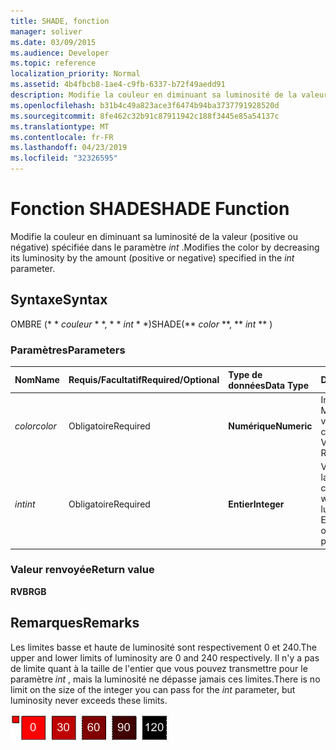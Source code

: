 ```yaml
---
title: SHADE, fonction
manager: soliver
ms.date: 03/09/2015
ms.audience: Developer
ms.topic: reference
localization_priority: Normal
ms.assetid: 4b4fbcb8-1ae4-c9fb-6337-b72f49aedd91
description: Modifie la couleur en diminuant sa luminosité de la valeur (positive ou négative) spécifiée dans le paramètre int.
ms.openlocfilehash: b31b4c49a823ace3f6474b94ba3737791928520d
ms.sourcegitcommit: 8fe462c32b91c87911942c188f3445e85a54137c
ms.translationtype: MT
ms.contentlocale: fr-FR
ms.lasthandoff: 04/23/2019
ms.locfileid: "32326595"
---
```

# <a name="shade-function"></a><span data-ttu-id="1fe1d-103">Fonction SHADE</span><span class="sxs-lookup"><span data-stu-id="1fe1d-103">SHADE Function</span></span>

<span data-ttu-id="1fe1d-104">Modifie la couleur en diminuant sa luminosité de la valeur (positive ou négative) spécifiée dans le paramètre _int_ .</span><span class="sxs-lookup"><span data-stu-id="1fe1d-104">Modifies the color by decreasing its luminosity by the amount (positive or negative) specified in the  _int_ parameter.</span></span> 
  
## <a name="syntax"></a><span data-ttu-id="1fe1d-105">Syntaxe</span><span class="sxs-lookup"><span data-stu-id="1fe1d-105">Syntax</span></span>

<span data-ttu-id="1fe1d-106">OMBRE (\* \* *couleur* \* \*, \* \* *int* \* \*)</span><span class="sxs-lookup"><span data-stu-id="1fe1d-106">SHADE(\*\* *color* \*\*, \*\* *int* \*\* )</span></span> 
  
### <a name="parameters"></a><span data-ttu-id="1fe1d-107">Paramètres</span><span class="sxs-lookup"><span data-stu-id="1fe1d-107">Parameters</span></span>

|<span data-ttu-id="1fe1d-108">**Nom**</span><span class="sxs-lookup"><span data-stu-id="1fe1d-108">**Name**</span></span>|<span data-ttu-id="1fe1d-109">**Requis/Facultatif**</span><span class="sxs-lookup"><span data-stu-id="1fe1d-109">**Required/Optional**</span></span>|<span data-ttu-id="1fe1d-110">**Type de données**</span><span class="sxs-lookup"><span data-stu-id="1fe1d-110">**Data Type**</span></span>|<span data-ttu-id="1fe1d-111">**Description**</span><span class="sxs-lookup"><span data-stu-id="1fe1d-111">**Description**</span></span>|
|:-----|:-----|:-----|:-----|
| <span data-ttu-id="1fe1d-112">_color_</span><span class="sxs-lookup"><span data-stu-id="1fe1d-112">_color_</span></span> <br/> |<span data-ttu-id="1fe1d-113">Obligatoire</span><span class="sxs-lookup"><span data-stu-id="1fe1d-113">Required</span></span>  <br/> |<span data-ttu-id="1fe1d-114">**Numérique**</span><span class="sxs-lookup"><span data-stu-id="1fe1d-114">**Numeric**</span></span> <br/> |<span data-ttu-id="1fe1d-115">Index de couleurs Microsoft Visio ou valeur RVB de la couleur.</span><span class="sxs-lookup"><span data-stu-id="1fe1d-115">The Microsoft Visio color index or RGB value of the color.</span></span>  <br/> |
| <span data-ttu-id="1fe1d-116">_int_</span><span class="sxs-lookup"><span data-stu-id="1fe1d-116">_int_</span></span> <br/> |<span data-ttu-id="1fe1d-117">Obligatoire</span><span class="sxs-lookup"><span data-stu-id="1fe1d-117">Required</span></span>  <br/> |<span data-ttu-id="1fe1d-118">**Entier**</span><span class="sxs-lookup"><span data-stu-id="1fe1d-118">**Integer**</span></span> <br/> |<span data-ttu-id="1fe1d-119">Valeur de diminution de la luminosité de la couleur.</span><span class="sxs-lookup"><span data-stu-id="1fe1d-119">The amount by which to decrease the luminosity of the color.</span></span> <span data-ttu-id="1fe1d-120">Elle peut être positive ou négative.</span><span class="sxs-lookup"><span data-stu-id="1fe1d-120">Can be positive or negative.</span></span>  <br/> |
   
### <a name="return-value"></a><span data-ttu-id="1fe1d-121">Valeur renvoyée</span><span class="sxs-lookup"><span data-stu-id="1fe1d-121">Return value</span></span>

 <span data-ttu-id="1fe1d-122">**RVB**</span><span class="sxs-lookup"><span data-stu-id="1fe1d-122">**RGB**</span></span>
  
## <a name="remarks"></a><span data-ttu-id="1fe1d-123">Remarques</span><span class="sxs-lookup"><span data-stu-id="1fe1d-123">Remarks</span></span>

<span data-ttu-id="1fe1d-124">Les limites basse et haute de luminosité sont respectivement 0 et 240.</span><span class="sxs-lookup"><span data-stu-id="1fe1d-124">The upper and lower limits of luminosity are 0 and 240 respectively.</span></span> <span data-ttu-id="1fe1d-125">Il n'y a pas de limite quant à la taille de l'entier que vous pouvez transmettre pour le paramètre _int_ , mais la luminosité ne dépasse jamais ces limites.</span><span class="sxs-lookup"><span data-stu-id="1fe1d-125">There is no limit on the size of the integer you can pass for the  _int_ parameter, but luminosity never exceeds these limits.</span></span> 
  
![Limites inférieures et supérieures de luminosité](media/image199_ZA10173627.gif)
  


